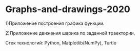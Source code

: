 # Graphs-and-drawings-2020

1)Приложение построения графика функции.

2)Приложение движения шарика по заданной траектории.

Стек технологий: Python, Matplotlib(NumPy), Turtle
